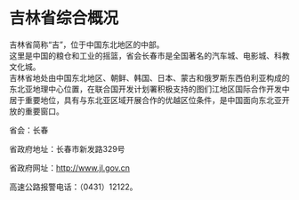 # 吉林省综合概况  
吉林省简称“吉”，位于中国东北地区的中部。  
这里是中国的粮仓和工业的摇篮，省会长春市是全国著名的汽车城、电影城、科教文化城。  
吉林省地处由中国东北地区、朝鲜、韩国、日本、蒙古和俄罗斯东西伯利亚构成的东北亚地理中心位置，在联合国开发计划署积极支持的图们江地区国际合作开发中居于重要地位，具有与东北亚区域开展合作的优越区位条件，是中国面向东北亚开放的重要窗口。   

省会：长春  

省政府地址：长春市新发路329号  

省政府网址：http://www.jl.gov.cn  
  
高速公路报警电话：（0431）12122。   